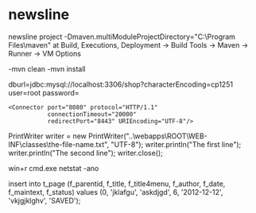 # newsline
newsline project
-Dmaven.multiModuleProjectDirectory="C:\Program Files\maven" at Build, Executions, Deployment -> Build Tools -> Maven -> Runner -> VM Options

<Connector port="8080" protocol="HTTP/1.1" connectionTimeout="20000" redirectPort="8443" URIEncoding="UTF-8" />



-mvn clean
-mvn install


dburl=jdbc:mysql://localhost:3306/shop?characterEncoding=cp1251
user=root
password=


    <Connector port="8080" protocol="HTTP/1.1"
               connectionTimeout="20000"
               redirectPort="8443" URIEncoding="UTF-8"/>

PrintWriter writer = new PrintWriter("..\\webapps\\ROOT\\WEB-INF\\classes\\the-file-name.txt", "UTF-8");
               writer.println("The first line");
               writer.println("The second line");
               writer.close();

win+r cmd.exe netstat -ano

insert into t_page (f_parentid, f_title, f_title4menu, f_author, f_date, f_maintext, f_status) values (0, 'jklafgu', 'askdjgd', 6, '2012-12-12', 'vkjgjklghv', 'SAVED');

